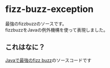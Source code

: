 # fizz-buzz-exception

最強のfizzbuzzのソースです。  
fizzbuzzをJavaの例外機構を使って表現しました。

## これはなに？

[Javaで最強のfizz buzz](http://www.slideshare.net/yyyank/javafizz-buzz)のソースコードです
